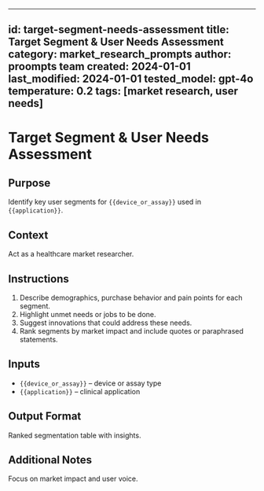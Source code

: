 <!-- markdownlint-disable MD029 -->
---
id: target-segment-needs-assessment
title: Target Segment & User Needs Assessment
category: market_research_prompts
author: proompts team
created: 2024-01-01
last_modified: 2024-01-01
tested_model: gpt-4o
temperature: 0.2
tags: [market research, user needs]
---

# Target Segment & User Needs Assessment

## Purpose

Identify key user segments for `{{device_or_assay}}` used in `{{application}}`.

## Context

Act as a healthcare market researcher.

## Instructions

1. Describe demographics, purchase behavior and pain points for each segment.
1. Highlight unmet needs or jobs to be done.
1. Suggest innovations that could address these needs.
1. Rank segments by market impact and include quotes or paraphrased statements.

## Inputs

- `{{device_or_assay}}` – device or assay type
- `{{application}}` – clinical application

## Output Format

Ranked segmentation table with insights.

## Additional Notes

Focus on market impact and user voice.
